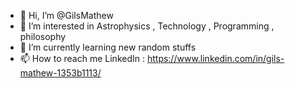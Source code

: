 - 👋 Hi, I’m @GilsMathew
- 👀 I’m interested in Astrophysics , Technology , Programming , philosophy
- 🌱 I’m currently learning new random stuffs
- 📫 How to reach me LinkedIn : https://www.linkedin.com/in/gils-mathew-1353b1113/

<!---
GilsMathew/GilsMathew is a ✨ special ✨ repository because its `README.md` (this file) appears on your GitHub profile.
You can click the Preview link to take a look at your changes.
--->
